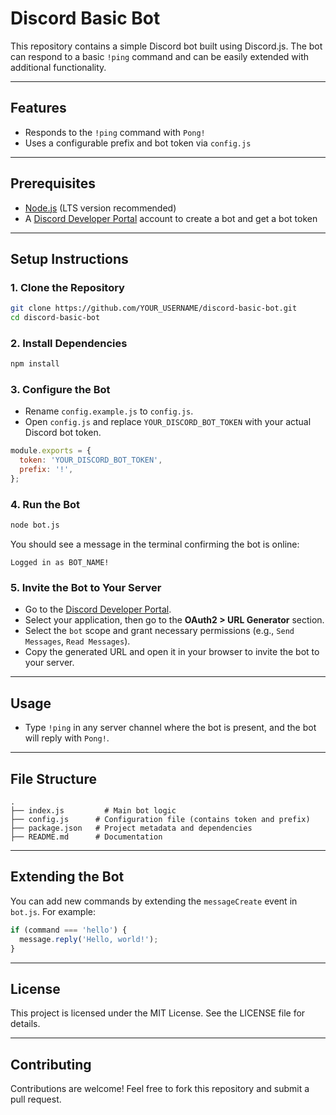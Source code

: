 # Discord Basic Bot

This repository contains a simple Discord bot built using Discord.js. The bot can respond to a basic `!ping` command and can be easily extended with additional functionality.

---

## Features
- Responds to the `!ping` command with `Pong!`
- Uses a configurable prefix and bot token via `config.js`

---

## Prerequisites

- [Node.js](https://nodejs.org/) (LTS version recommended)
- A [Discord Developer Portal](https://discord.com/developers/applications) account to create a bot and get a bot token

---

## Setup Instructions

### 1. Clone the Repository
```bash
git clone https://github.com/YOUR_USERNAME/discord-basic-bot.git
cd discord-basic-bot
```

### 2. Install Dependencies
```bash
npm install
```

### 3. Configure the Bot
- Rename `config.example.js` to `config.js`.
- Open `config.js` and replace `YOUR_DISCORD_BOT_TOKEN` with your actual Discord bot token.

```javascript
module.exports = {
  token: 'YOUR_DISCORD_BOT_TOKEN',
  prefix: '!',
};
```

### 4. Run the Bot
```bash
node bot.js
```

You should see a message in the terminal confirming the bot is online:
```
Logged in as BOT_NAME!
```

### 5. Invite the Bot to Your Server
- Go to the [Discord Developer Portal](https://discord.com/developers/applications).
- Select your application, then go to the **OAuth2 > URL Generator** section.
- Select the `bot` scope and grant necessary permissions (e.g., `Send Messages`, `Read Messages`).
- Copy the generated URL and open it in your browser to invite the bot to your server.

---

## Usage
- Type `!ping` in any server channel where the bot is present, and the bot will reply with `Pong!`.

---

## File Structure
```
.
├── index.js         # Main bot logic
├── config.js      # Configuration file (contains token and prefix)
├── package.json   # Project metadata and dependencies
├── README.md      # Documentation
```

---

## Extending the Bot
You can add new commands by extending the `messageCreate` event in `bot.js`. For example:

```javascript
if (command === 'hello') {
  message.reply('Hello, world!');
}
```

---

## License
This project is licensed under the MIT License. See the LICENSE file for details.

---

## Contributing
Contributions are welcome! Feel free to fork this repository and submit a pull request.
